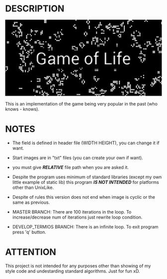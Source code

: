 # DESCRIPTION

<p align="center">
  <img src="img/unnamed.png" />
</p>

This is an implementation of the game being very popular in the past (who knows - knows).

# NOTES
- The field is defined in header file (WIDTH HEIGHT), you can change it if want.
- Start images are in "txt" files (you can create your own if want).
- you must give ***RELATIVE*** file path when you are asked it.
- Despite the program uses minimum of standard libraries (except my own little example of static lib) this program  ***IS NOT INTENDED*** for platforms other than UnixLike.
- Despite of rules this version does not end when image is cyclic or the same as previous.

- MASTER BRANCH: There are 100 iterations in the loop. To increase/decrease num of iterations just rewrite loop condition.
- DEVELOP_TERMIOS BRANCH: There is an infinite loop. To exit program press 'q' button.

# ATTENTION
This project is not intended for any purposes other than showing of my style code and undestarding standard algorithms. Just for fun xD.